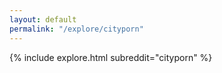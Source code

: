 ```yaml
---
layout: default
permalink: "/explore/cityporn"
---
```


<link rel="stylesheet" type="text/css" href="/static/css/explore.css">
{% include explore.html subreddit="cityporn" %}
